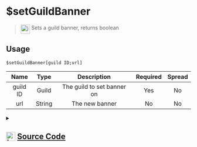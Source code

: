 # $setGuildBanner
> <img align="top" src="https://upload.wikimedia.org/wikipedia/commons/thumb/e/e4/Infobox_info_icon.svg/160px-Infobox_info_icon.svg.png?20150409153300" alt="image" width="25" height="auto"> Sets a guild banner, returns boolean
## Usage
```
$setGuildBanner[guild ID;url]
```
| Name | Type | Description | Required | Spread
| :---: | :---: | :---: | :---: | :---: |
guild ID | Guild | The guild to set banner on | Yes | No
url | String | The new banner | No | No
<details>
<summary>
    
## <img align="top" src="https://cdn4.iconfinder.com/data/icons/iconsimple-logotypes/512/github-512.png" alt="image" width="25" height="auto">  [Source Code](https://github.com/tryforge/ForgeScript-V2/blob/main/src/native/setGuildBanner.ts)
    
</summary>
    
```ts
import { ArgType, NativeFunction, Return } from "../structures"

export default new NativeFunction({
    name: "$setGuildBanner",
    version: "1.0.0",
    description: "Sets a guild banner, returns boolean",
    unwrap: true,
    args: [
        {
            name: "guild ID",
            rest: false,
            type: ArgType.Guild,
            required: true,
            description: "The guild to set banner on"
        },
        {
            name: "url",
            description: "The new banner",
            rest: false,
            type: ArgType.String
        }
    ],
    brackets: true,
    async execute(ctx, [ guild, banner ]) {
        return Return.success(
            await guild.setBanner(banner || null).catch(() => false) !== false
        ) 
    },
})
```
    
</details>